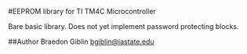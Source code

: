 #EEPROM library for TI TM4C Microcontroller

Bare basic library. Does not yet implement password protecting blocks.

##Author
Braedon Giblin <bgiblin@iastate.edu>
